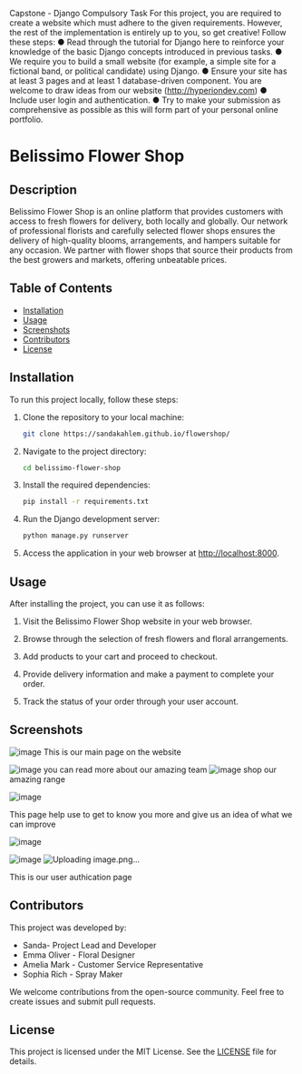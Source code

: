 Capstone - Django
Compulsory Task
For this project, you are required to create a website which must adhere to
the given requirements. However, the rest of the implementation is entirely
up to you, so get creative!
Follow these steps:
● Read through the tutorial for Django here to reinforce your
knowledge of the basic Django concepts introduced in previous tasks.
● We require you to build a small website (for example, a simple site for
a fictional band, or political candidate) using Django.
● Ensure your site has at least 3 pages and at least 1 database-driven
component. You are welcome to draw ideas from our website
(http://hyperiondev.com)
● Include user login and authentication.
● Try to make your submission as comprehensive as possible as this will
form part of your personal online portfolio.



# Belissimo Flower Shop

## Description

Belissimo Flower Shop is an online platform that provides customers with access to fresh flowers for delivery, both locally and globally. Our network of professional florists and carefully selected flower shops ensures the delivery of high-quality blooms, arrangements, and hampers suitable for any occasion. We partner with flower shops that source their products from the best growers and markets, offering unbeatable prices.

## Table of Contents

- [Installation](#installation)
- [Usage](#usage)
- [Screenshots](#screenshots)
- [Contributors](#contributors)
- [License](#license)

## Installation

To run this project locally, follow these steps:

1. Clone the repository to your local machine:
   ```bash
   git clone https://sandakahlem.github.io/flowershop/
   ```

2. Navigate to the project directory:
   ```bash
   cd belissimo-flower-shop
   ```

3. Install the required dependencies:
   ```bash
   pip install -r requirements.txt
   ```

4. Run the Django development server:
   ```bash
   python manage.py runserver
   ```

5. Access the application in your web browser at [http://localhost:8000](http://localhost:8000).

## Usage

After installing the project, you can use it as follows:

1. Visit the Belissimo Flower Shop website in your web browser.

2. Browse through the selection of fresh flowers and floral arrangements.

3. Add products to your cart and proceed to checkout.

4. Provide delivery information and make a payment to complete your order.

5. Track the status of your order through your user account.

## Screenshots

![image](https://github.com/SandakahleM/flowershop/assets/144545104/496db9df-dd25-4994-a684-5853d042060b)
This is our main page on the website 

![image](https://github.com/SandakahleM/flowershop/assets/144545104/c15a1b13-5509-4b3f-bde7-5d3c39757736)
you can read more about our amazing team 
![image](https://github.com/SandakahleM/flowershop/assets/144545104/0cb071c9-041b-4c8d-9275-ea41f6abe4ef)
shop our amazing range 


![image](https://github.com/SandakahleM/flowershop/assets/144545104/01936207-d11b-4c49-8ddc-47cf35d7165a)

This page help use to get to know you more and give us an idea of what we can improve 

![image](https://github.com/SandakahleM/flowershop/assets/144545104/f0e0782b-e167-44f0-bb4d-06b6dbd2679d)

![image](https://github.com/SandakahleM/flowershop/assets/144545104/ad845c88-cfb5-4970-bd74-bcb2b925accb)
![Uploading image.png…]()



This is our user authication page 

## Contributors

This project was developed by:

- Sanda- Project Lead and Developer
- Emma Oliver  - Floral Designer
- Amelia Mark - Customer Service Representative
- Sophia Rich - Spray Maker

We welcome contributions from the open-source community. Feel free to create issues and submit pull requests.

## License

This project is licensed under the MIT License. See the [LICENSE](LICENSE) file for details.
